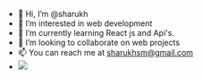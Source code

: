- 👋 Hi, I’m @sharukh
- 👀 I’m interested in web development
- 🌱 I’m currently learning React js and Api's. 
- 💞️ I’m looking to collaborate on web projects
- 📫 You can reach me at sharukhsm@gmail.com
- ![](https://komarev.com/ghpvc/?username=sharukhsm&brightgreen)
 <br />
 


<!---
sharukhsm/sharukhsm is a ✨ special ✨ repository because its `README.md` (this file) appears on your GitHub profile.
You can click the Preview link to take a look at your changes.
--->
